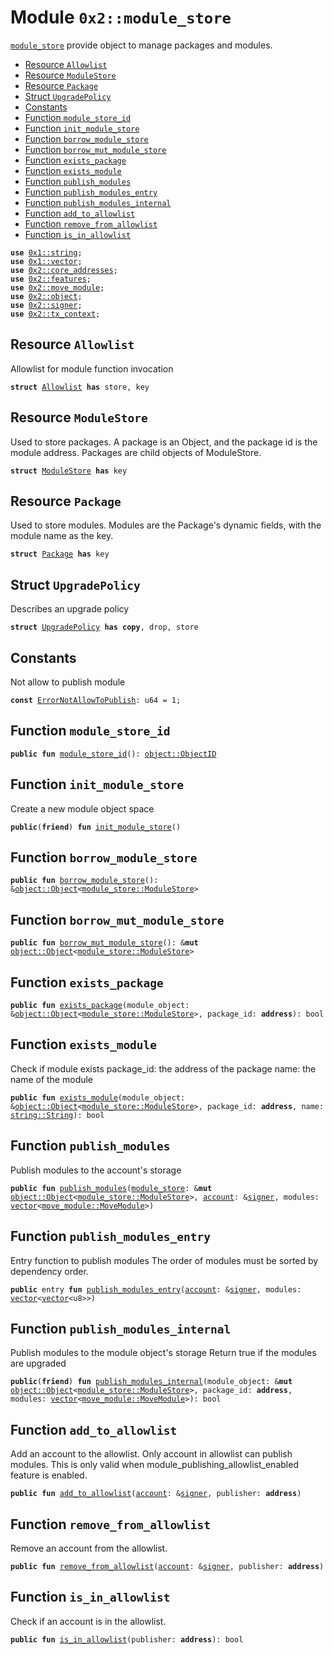 
<a name="0x2_module_store"></a>

# Module `0x2::module_store`

<code><a href="module_store.md#0x2_module_store">module_store</a></code> provide object to manage packages and modules.


-  [Resource `Allowlist`](#0x2_module_store_Allowlist)
-  [Resource `ModuleStore`](#0x2_module_store_ModuleStore)
-  [Resource `Package`](#0x2_module_store_Package)
-  [Struct `UpgradePolicy`](#0x2_module_store_UpgradePolicy)
-  [Constants](#@Constants_0)
-  [Function `module_store_id`](#0x2_module_store_module_store_id)
-  [Function `init_module_store`](#0x2_module_store_init_module_store)
-  [Function `borrow_module_store`](#0x2_module_store_borrow_module_store)
-  [Function `borrow_mut_module_store`](#0x2_module_store_borrow_mut_module_store)
-  [Function `exists_package`](#0x2_module_store_exists_package)
-  [Function `exists_module`](#0x2_module_store_exists_module)
-  [Function `publish_modules`](#0x2_module_store_publish_modules)
-  [Function `publish_modules_entry`](#0x2_module_store_publish_modules_entry)
-  [Function `publish_modules_internal`](#0x2_module_store_publish_modules_internal)
-  [Function `add_to_allowlist`](#0x2_module_store_add_to_allowlist)
-  [Function `remove_from_allowlist`](#0x2_module_store_remove_from_allowlist)
-  [Function `is_in_allowlist`](#0x2_module_store_is_in_allowlist)


<pre><code><b>use</b> <a href="">0x1::string</a>;
<b>use</b> <a href="">0x1::vector</a>;
<b>use</b> <a href="core_addresses.md#0x2_core_addresses">0x2::core_addresses</a>;
<b>use</b> <a href="features.md#0x2_features">0x2::features</a>;
<b>use</b> <a href="move_module.md#0x2_move_module">0x2::move_module</a>;
<b>use</b> <a href="object.md#0x2_object">0x2::object</a>;
<b>use</b> <a href="signer.md#0x2_signer">0x2::signer</a>;
<b>use</b> <a href="tx_context.md#0x2_tx_context">0x2::tx_context</a>;
</code></pre>



<a name="0x2_module_store_Allowlist"></a>

## Resource `Allowlist`

Allowlist for module function invocation


<pre><code><b>struct</b> <a href="module_store.md#0x2_module_store_Allowlist">Allowlist</a> <b>has</b> store, key
</code></pre>



<a name="0x2_module_store_ModuleStore"></a>

## Resource `ModuleStore`

Used to store packages.
A package is an Object, and the package id is the module address.
Packages are child objects of ModuleStore.


<pre><code><b>struct</b> <a href="module_store.md#0x2_module_store_ModuleStore">ModuleStore</a> <b>has</b> key
</code></pre>



<a name="0x2_module_store_Package"></a>

## Resource `Package`

Used to store modules.
Modules are the Package's dynamic fields, with the module name as the key.


<pre><code><b>struct</b> <a href="module_store.md#0x2_module_store_Package">Package</a> <b>has</b> key
</code></pre>



<a name="0x2_module_store_UpgradePolicy"></a>

## Struct `UpgradePolicy`

Describes an upgrade policy


<pre><code><b>struct</b> <a href="module_store.md#0x2_module_store_UpgradePolicy">UpgradePolicy</a> <b>has</b> <b>copy</b>, drop, store
</code></pre>



<a name="@Constants_0"></a>

## Constants


<a name="0x2_module_store_ErrorNotAllowToPublish"></a>

Not allow to publish module


<pre><code><b>const</b> <a href="module_store.md#0x2_module_store_ErrorNotAllowToPublish">ErrorNotAllowToPublish</a>: u64 = 1;
</code></pre>



<a name="0x2_module_store_module_store_id"></a>

## Function `module_store_id`



<pre><code><b>public</b> <b>fun</b> <a href="module_store.md#0x2_module_store_module_store_id">module_store_id</a>(): <a href="object.md#0x2_object_ObjectID">object::ObjectID</a>
</code></pre>



<a name="0x2_module_store_init_module_store"></a>

## Function `init_module_store`

Create a new module object space


<pre><code><b>public</b>(<b>friend</b>) <b>fun</b> <a href="module_store.md#0x2_module_store_init_module_store">init_module_store</a>()
</code></pre>



<a name="0x2_module_store_borrow_module_store"></a>

## Function `borrow_module_store`



<pre><code><b>public</b> <b>fun</b> <a href="module_store.md#0x2_module_store_borrow_module_store">borrow_module_store</a>(): &<a href="object.md#0x2_object_Object">object::Object</a>&lt;<a href="module_store.md#0x2_module_store_ModuleStore">module_store::ModuleStore</a>&gt;
</code></pre>



<a name="0x2_module_store_borrow_mut_module_store"></a>

## Function `borrow_mut_module_store`



<pre><code><b>public</b> <b>fun</b> <a href="module_store.md#0x2_module_store_borrow_mut_module_store">borrow_mut_module_store</a>(): &<b>mut</b> <a href="object.md#0x2_object_Object">object::Object</a>&lt;<a href="module_store.md#0x2_module_store_ModuleStore">module_store::ModuleStore</a>&gt;
</code></pre>



<a name="0x2_module_store_exists_package"></a>

## Function `exists_package`



<pre><code><b>public</b> <b>fun</b> <a href="module_store.md#0x2_module_store_exists_package">exists_package</a>(module_object: &<a href="object.md#0x2_object_Object">object::Object</a>&lt;<a href="module_store.md#0x2_module_store_ModuleStore">module_store::ModuleStore</a>&gt;, package_id: <b>address</b>): bool
</code></pre>



<a name="0x2_module_store_exists_module"></a>

## Function `exists_module`

Check if module exists
package_id: the address of the package
name: the name of the module


<pre><code><b>public</b> <b>fun</b> <a href="module_store.md#0x2_module_store_exists_module">exists_module</a>(module_object: &<a href="object.md#0x2_object_Object">object::Object</a>&lt;<a href="module_store.md#0x2_module_store_ModuleStore">module_store::ModuleStore</a>&gt;, package_id: <b>address</b>, name: <a href="_String">string::String</a>): bool
</code></pre>



<a name="0x2_module_store_publish_modules"></a>

## Function `publish_modules`

Publish modules to the account's storage


<pre><code><b>public</b> <b>fun</b> <a href="module_store.md#0x2_module_store_publish_modules">publish_modules</a>(<a href="module_store.md#0x2_module_store">module_store</a>: &<b>mut</b> <a href="object.md#0x2_object_Object">object::Object</a>&lt;<a href="module_store.md#0x2_module_store_ModuleStore">module_store::ModuleStore</a>&gt;, <a href="account.md#0x2_account">account</a>: &<a href="">signer</a>, modules: <a href="">vector</a>&lt;<a href="move_module.md#0x2_move_module_MoveModule">move_module::MoveModule</a>&gt;)
</code></pre>



<a name="0x2_module_store_publish_modules_entry"></a>

## Function `publish_modules_entry`

Entry function to publish modules
The order of modules must be sorted by dependency order.


<pre><code><b>public</b> entry <b>fun</b> <a href="module_store.md#0x2_module_store_publish_modules_entry">publish_modules_entry</a>(<a href="account.md#0x2_account">account</a>: &<a href="">signer</a>, modules: <a href="">vector</a>&lt;<a href="">vector</a>&lt;u8&gt;&gt;)
</code></pre>



<a name="0x2_module_store_publish_modules_internal"></a>

## Function `publish_modules_internal`

Publish modules to the module object's storage
Return true if the modules are upgraded


<pre><code><b>public</b>(<b>friend</b>) <b>fun</b> <a href="module_store.md#0x2_module_store_publish_modules_internal">publish_modules_internal</a>(module_object: &<b>mut</b> <a href="object.md#0x2_object_Object">object::Object</a>&lt;<a href="module_store.md#0x2_module_store_ModuleStore">module_store::ModuleStore</a>&gt;, package_id: <b>address</b>, modules: <a href="">vector</a>&lt;<a href="move_module.md#0x2_move_module_MoveModule">move_module::MoveModule</a>&gt;): bool
</code></pre>



<a name="0x2_module_store_add_to_allowlist"></a>

## Function `add_to_allowlist`

Add an account to the allowlist. Only account in allowlist can publish modules.
This is only valid when module_publishing_allowlist_enabled feature is enabled.


<pre><code><b>public</b> <b>fun</b> <a href="module_store.md#0x2_module_store_add_to_allowlist">add_to_allowlist</a>(<a href="account.md#0x2_account">account</a>: &<a href="">signer</a>, publisher: <b>address</b>)
</code></pre>



<a name="0x2_module_store_remove_from_allowlist"></a>

## Function `remove_from_allowlist`

Remove an account from the allowlist.


<pre><code><b>public</b> <b>fun</b> <a href="module_store.md#0x2_module_store_remove_from_allowlist">remove_from_allowlist</a>(<a href="account.md#0x2_account">account</a>: &<a href="">signer</a>, publisher: <b>address</b>)
</code></pre>



<a name="0x2_module_store_is_in_allowlist"></a>

## Function `is_in_allowlist`

Check if an account is in the allowlist.


<pre><code><b>public</b> <b>fun</b> <a href="module_store.md#0x2_module_store_is_in_allowlist">is_in_allowlist</a>(publisher: <b>address</b>): bool
</code></pre>

